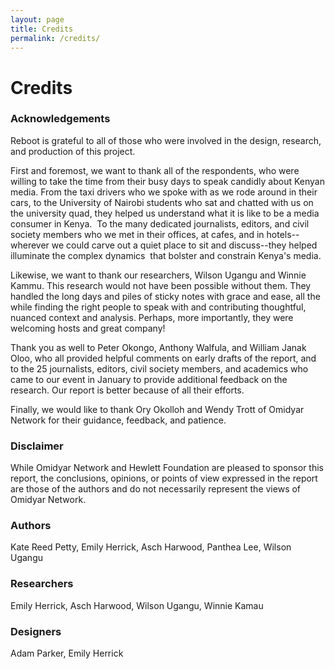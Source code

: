 ```yaml
---
layout: page
title: Credits
permalink: /credits/
---
```


# Credits

### Acknowledgements

Reboot is grateful to all of those who were involved in the design, research, and production of this project.

First and foremost, we want to thank all of the respondents, who were willing to take the time from their busy days to speak candidly about Kenyan media. From the taxi drivers who we spoke with as we rode around in their cars, to the University of Nairobi students who sat and chatted with us on the university quad, they helped us understand what it is like to be a media consumer in Kenya.  To the many dedicated journalists, editors, and civil society members who we met in their offices, at cafes, and in hotels--wherever we could carve out a quiet place to sit and discuss--they helped illuminate the complex dynamics  that bolster and constrain Kenya's media.

Likewise, we want to thank our researchers, Wilson Ugangu and Winnie Kammu. This research would not have been possible without them. They handled the long days and piles of sticky notes with grace and ease, all the while finding the right people to speak with and contributing thoughtful, nuanced context and analysis. Perhaps, more importantly, they were welcoming hosts and great company!

Thank you as well to Peter Okongo, Anthony Walfula, and William Janak Oloo, who all provided helpful comments on early drafts of the report, and to the 25 journalists, editors, civil society members, and academics who came to our event in January to provide additional feedback on the research. Our report is better because of all their efforts.

Finally, we would like to thank Ory Okolloh and Wendy Trott of Omidyar Network for their guidance, feedback, and patience.

### Disclaimer

While Omidyar Network and Hewlett Foundation are pleased to sponsor this report, the conclusions, opinions, or points of view expressed in the report are those of the authors and do not necessarily represent the views of Omidyar Network.

### Authors
Kate Reed Petty, Emily Herrick, Asch Harwood, Panthea Lee, Wilson Ugangu

### Researchers
Emily Herrick, Asch Harwood, Wilson Ugangu, Winnie Kamau

### Designers
Adam Parker, Emily Herrick
